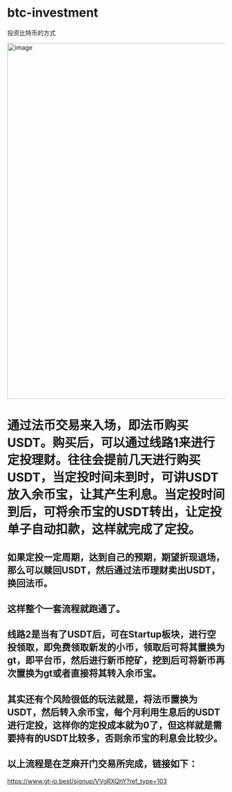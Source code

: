 # btc-investment
投资比特币的方式

 <img width="822" alt="image" src="https://github.com/user-attachments/assets/1c0033a1-178e-4a28-9052-38e282352c24" />

# 通过法币交易来入场，即法币购买USDT。购买后，可以通过线路1来进行定投理财。往往会提前几天进行购买USDT，当定投时间未到时，可讲USDT放入余币宝，让其产生利息。当定投时间到后，可将余币宝的USDT转出，让定投单子自动扣款，这样就完成了定投。
## 如果定投一定周期，达到自己的预期，期望折现退场，那么可以赎回USDT，然后通过法币理财卖出USDT，换回法币。
## 这样整个一套流程就跑通了。
## 线路2是当有了USDT后，可在Startup板块，进行空投领取，即免费领取新发的小币，领取后可将其置换为gt，即平台币，然后进行新币挖矿，挖到后可将新币再次置换为gt或者直接将其转入余币宝。
## 其实还有个风险很低的玩法就是，将法币置换为USDT，然后转入余币宝，每个月利用生息后的USDT进行定投，这样你的定投成本就为0了，但这样就是需要持有的USDT比较多，否则余币宝的利息会比较少。
## 以上流程是在芝麻开门交易所完成，链接如下：
https://www.gt-io.best/signup/VVgRXQhY?ref_type=103
